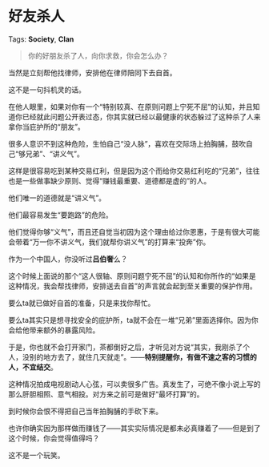 # 好友杀人

Tags: **Society**, **Clan**

> 你的好朋友杀了人，向你求救，你会怎么办？



当然是立刻帮他找律师，安排他在律师陪同下去自首。

这不是一句抖机灵的话。

在他人眼里，如果对你有一个“特别较真、在原则问题上宁死不屈”的认知，并且知道你已经就此问题公开表过态，你其实就已经以最健康的状态躲过了这种杀了人来拿你当庇护所的“朋友”。

很多人意识不到这种危险，生怕自己“没人脉”，喜欢在交际场上拍胸脯，鼓吹自己“够兄弟”、“讲义气”。

这样是很容易吃到某种交易红利，但是因为这个而给你交易红利吃的“兄弟”，往往也是一些做事缺少原则、觉得“赚钱最重要、道德都是虚的”的人。

他们唯一的道德就是“讲义气”。

他们最容易发生“要跑路”的危险。

他们觉得你够“义气”，而且还自觉当初因为这个理由给过你恩惠，于是有很大可能会带着“万一你不讲义气，我们就帮你讲义气”的打算来“投奔”你。

作为一个中国人，你没听过**吕伯奢**么？

这个时候上面说的那个“这人很轴、原则问题宁死不屈”的认知和你所作的“如果是这种情况，我会帮找律师，安排送去自首”的声言就会起到至关重要的保护作用。

要么ta就已做好自首的准备，只是来找你帮忙。

要么ta其实只是想寻找安全的庇护所，ta就不会在一堆“兄弟”里面选择你。因为你会给他带来额外的暴露风险。

于是，你也就不会打开家门，茶都倒好之后，才听见对方说“其实，我刚杀了个人，没别的地方去了，就住几天就走”。——**特别提醒你，有做不速之客的习惯的人，不宜结交**。

这种情况拍成电视剧动人心弦，可以卖很多广告。真发生了，可绝不像小说上写的那么肝胆相照、意气相投。对方来之前可是做好“最坏打算”的。

到时候你会恨不得把自己当年拍胸脯的手砍下来。

也许你确实因为那样做而赚钱了——其实实际情况是都未必真赚着了——但是到了这个时候，你会觉得值得吗？

这不是一个玩笑。



